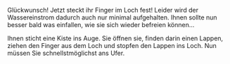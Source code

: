 Glückwunsch! Jetzt steckt ihr Finger im Loch fest! Leider wird der Wassereinstrom dadurch auch nur minimal aufgehalten.
Ihnen sollte nun besser bald was einfallen, wie sie sich wieder befreien können...

Ihnen sticht eine Kiste ins Auge. Sie öffnen sie, finden darin einen Lappen, ziehen den Finger aus dem Loch und stopfen den Lappen ins Loch. Nun müssen Sie schnellstmöglichst ans Ufer.
